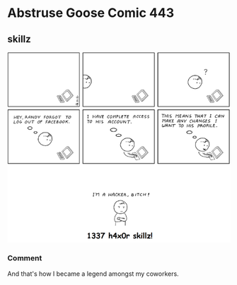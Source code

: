 # Abstruse Goose Comic 443
## skillz

![image](this_comic_does_not_have_Super_Cow_Power.png)
### Comment
And that's how I became a legend amongst my coworkers.
